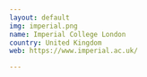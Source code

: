 ```yaml
---
layout: default
img: imperial.png
name: Imperial College London
country: United Kingdom
web: https://www.imperial.ac.uk/

---
```

